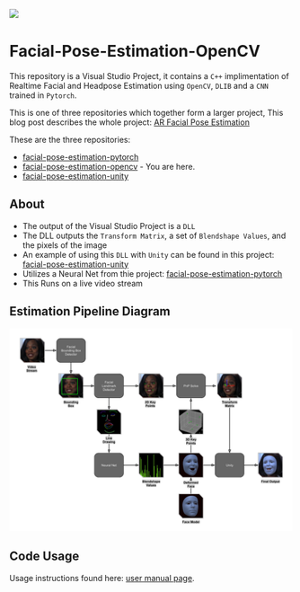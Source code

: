 ![](examples/unity_example.gif)
# Facial-Pose-Estimation-OpenCV

This repository is a Visual Studio Project, it contains a `C++` implimentation of Realtime Facial and Headpose Estimation using `OpenCV`, `DLIB` and a `CNN` trained in `Pytorch`.

This is one of three repositories which together form a larger project, This blog post describes the whole project: [AR Facial Pose Estimation](http://neuralvfx.com/augmented-reality/ar-facial-pose-estimation/)

These are the three repositories:
- [facial-pose-estimation-pytorch](https://github.com/NeuralVFX/facial-pose-estimation-pytorch)
- [facial-pose-estimation-opencv](https://github.com/NeuralVFX/facial-pose-estimation-opencv) - You are here.
- [facial-pose-estimation-unity](https://github.com/NeuralVFX/facial-pose-estimation-unity)



## About
- The output of the Visual Studio Project is a `DLL`
- The DLL outputs the `Transform Matrix`, a set of `Blendshape Values`, and the pixels of the image
- An example of using this `DLL` with `Unity` can be found in this project: [facial-pose-estimation-unity](https://github.com/NeuralVFX/facial-pose-estimation-unity)
- Utilizes a Neural Net from thie project: [facial-pose-estimation-pytorch](https://github.com/NeuralVFX/facial-pose-estimation-pytorch)
- This Runs on a live video stream

## Estimation Pipeline Diagram
![](examples/pipeline_b.png)

## Code Usage
Usage instructions found here: [user manual page](USAGE.md).





